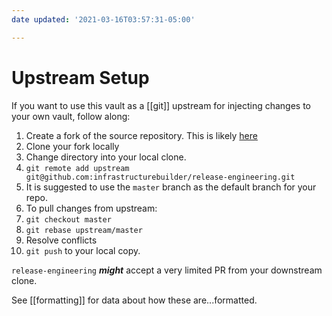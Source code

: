 ```yaml
---
date updated: '2021-03-16T03:57:31-05:00'

---
```


# Upstream Setup

If you want to use this vault as a [[git]] upstream for injecting changes to your own vault, follow along:

1. Create a fork of the source repository.  This is likely [here](https://github.com/infrastructurebuilder/release-engineering-vault)
2. Clone your fork locally
3. Change directory into your local clone.
4. `git remote add upstream git@github.com:infrastructurebuilder/release-engineering.git`
5. It is suggested to use the `master` branch as the default branch for your repo.
6. To pull changes from upstream:
7. `git checkout master`
8. `git rebase upstream/master`
9. Resolve conflicts
10. `git push` to your local copy.

`release-engineering` _**might**_ accept a very limited PR from your downstream clone.

See [[formatting]] for data about how these are...formatted.
